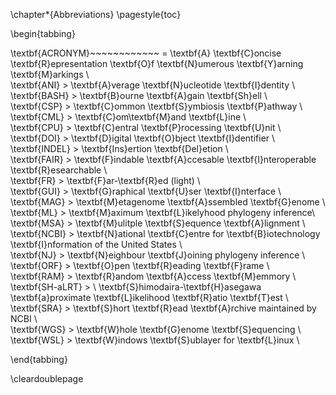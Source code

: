 \chapter*{Abbreviations}
\pagestyle{toc}

\begin{tabbing}

\textbf{ACRONYM}~~~~~~~~~~~~ \= \textbf{A} \textbf{C}oncise \textbf{R}epresentation \textbf{O}f \textbf{N}umerous \textbf{Y}arning \textbf{M}arkings \\  
\textbf{ANI}  \>  \textbf{A}verage \textbf{N}ucleotide \textbf{I}dentity \\  
\textbf{BASH} \>  \textbf{B}ourne \textbf{A}gain \textbf{Sh}ell \\  
\textbf{CSP}  \>  \textbf{C}ommon \textbf{S}ymbiosis \textbf{P}athway \\  
\textbf{CML}  \>  \textbf{C}om\textbf{M}and \textbf{L}ine \\  
\textbf{CPU}  \>  \textbf{C}entral \textbf{P}rocessing \textbf{U}nit \\  
\textbf{DOI}  \>  \textbf{D}igital \textbf{O}bject \textbf{I}dentifier \\  
\textbf{INDEL}  \>  \textbf{Ins}ertion \textbf{Del}etion \\  
\textbf{FAIR} \>  \textbf{F}indable \textbf{A}ccesable \textbf{I}nteroperable \textbf{R}esearchable \\  
\textbf{FR}   \>  \textbf{F}ar-\textbf{R}ed (light) \\  
\textbf{GUI}  \>  \textbf{G}raphical \textbf{U}ser \textbf{I}nterface \\  
\textbf{MAG}  \>  \textbf{M}etagenome \textbf{A}ssembled \textbf{G}enome \\  
\textbf{ML}   \>  \textbf{M}aximum \textbf{L}ikelyhood phylogeny inference\\  
\textbf{MSA}  \>  \textbf{M}ulitple \textbf{S}equence \textbf{A}lignment \\  
\textbf{NCBI} \>  \textbf{N}ational \textbf{C}entre for \textbf{B}iotechnology \textbf{I}nformation of the United States \\  
\textbf{NJ}   \>  \textbf{N}eighbour \textbf{J}oining phylogeny inference \\  
\textbf{ORF}  \>  \textbf{O}pen \textbf{R}eading \textbf{F}rame \\  
\textbf{RAM}  \>  \textbf{R}andom \textbf{A}ccess \textbf{M}emmory \\
\textbf{SH-aLRT} \> \ \textbf{S}himodaira-\textbf{H}asegawa \textbf{a}proximate \textbf{L}ikelihood \textbf{R}atio \textbf{T}est \\
\textbf{SRA}  \>  \textbf{S}hort \textbf{R}ead \textbf{A}rchive maintained by NCBI \\  
\textbf{WGS}  \>  \textbf{W}hole \textbf{G}enome \textbf{S}equencing \\  
\textbf{WSL}  \>  \textbf{W}indows \textbf{S}ublayer for \textbf{L}inux \\  

\end{tabbing}

\cleardoublepage
